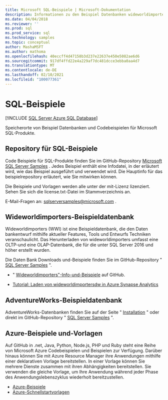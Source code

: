 ```yaml
---
title: Microsoft SQL-Beispiele | Microsoft-Dokumentation
description: Informationen zu den Beispiel Datenbanken wideworldimporters und AdventureWorks, Azure-Beispiele und-Vorlagen und Codebeispiele für Microsoft SQL-Produkte.
ms.date: 04/04/2018
ms.reviewer: ''
ms.prod: sql
ms.prod_service: sql
ms.technology: samples
ms.topic: conceptual
author: MashaMSFT
ms.author: mathoma
ms.openlocfilehash: 40eccff4d47158b3d237e22637e450e5082ae6d6
ms.sourcegitcommit: 917df4ffd22e4a229af7dc481dcce3ebba0aa4d7
ms.translationtype: MT
ms.contentlocale: de-DE
ms.lasthandoff: 02/10/2021
ms.locfileid: "100077361"
---
```

# <a name="sql-samples"></a>SQL-Beispiele

[!INCLUDE [SQL Server Azure SQL Database](../includes/appliesto-ss-asdb-asdw-pdw-md.md)]

Speicherorte von Beispiel Datenbanken und Codebeispielen für Microsoft SQL-Produkte.

## <a name="sql-samples-repository"></a>Repository für SQL-Beispiele

Code Beispiele für SQL-Produkte finden Sie im GitHub-Repository [Microsoft SQL Server Samples](https://github.com/microsoft/sql-server-samples) . Jedes Beispiel enthält eine Infodatei, in der erläutert wird, wie das Beispiel ausgeführt und verwendet wird. Die Hauptinfo für das beispielrepository erläutert, wie Sie mitwirken können. 

Die Beispiele und Vorlagen werden alle unter der mit-Lizenz lizenziert. Sehen Sie sich die license.txt-Datei im Stammverzeichnis an.

E-Mail-Fragen an: sqlserversamples@microsoft.com .


## <a name="wideworldimporters-sample-database"></a>Wideworldimporters-Beispieldatenbank

Wideworldimporters (WWI) ist eine Beispieldatenbank, die den Daten bankentwurf mithilfe aktueller Features, Tools und Entwurfs Techniken veranschaulicht. Das Herunterladen von wideworldimporters umfasst eine OLTP-und eine OLAP-Datenbank, die für die unter SQL Server 2016 und höher erstellt wurden. 

Die Daten Bank Downloads und-Beispiele finden Sie im GitHub-Repository " [SQL Server Samples](https://github.com/Microsoft/sql-server-samples) ".


- " [Wideworldimporters"-Info-und-Beispiele](https://github.com/Microsoft/sql-server-samples/tree/master/samples/databases/wide-world-importers) auf GitHub.

- [Tutorial: Laden von wideworldimportersdw in Azure Synapse Analytics](/azure/sql-data-warehouse/load-data-wideworldimportersdw)


## <a name="adventureworks-sample-database"></a>AdventureWorks-Beispieldatenbank

AdventureWorks-Datenbanken finden Sie auf der Seite " [Installation](adventureworks-install-configure.md) " oder direkt im GitHub-Repository " [SQL Server Samples](https://github.com/Microsoft/sql-server-samples) ". 


## <a name="azure-samples-and-templates"></a>Azure-Beispiele und-Vorlagen
Auf GitHub in .net, Java, Python, Node.js, PHP und Ruby steht eine Reihe von Microsoft Azure Codebeispielen und Beispielen zur Verfügung. Darüber hinaus können Sie mit Azure Resource Manager ihre Anwendungen mithilfe einer deklarativen Vorlage bereitstellen. In einer Vorlage können Sie mehrere Dienste zusammen mit ihren Abhängigkeiten bereitstellen. Sie verwenden die gleiche Vorlage, um Ihre Anwendung während jeder Phase des Anwendungslebenszyklus wiederholt bereitzustellen.

- [Azure-Beispiele](https://github.com/Azure-Samples)
- [Azure-Schnellstartvorlagen](https://azure.microsoft.com/resources/templates/)




